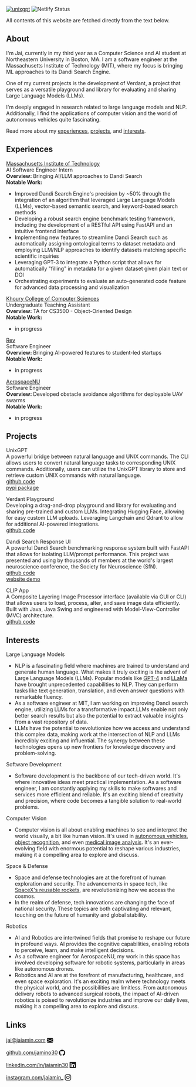 [![unixgpt](https://img.shields.io/badge/jamino30-jaiamin.com-<COLOR>?style=flat&color=blue)](https://www.jaiamin.com)
<img src="https://api.netlify.com/api/v1/badges/47bbab0b-8270-4333-b00a-b1f61570d8b9/deploy-status" alt="Netlify Status" />

All contents of this website are fetched directly from the text below.

## About

I'm Jai, currently in my third year as a Computer Science and AI student at Northeastern University in Boston, MA. I am a software engineer at the Massachusetts Institute of Technology (MIT), where my focus is bringing ML approaches to its Dandi Search Engine.

One of my current projects is the development of Verdant, a project that serves as a versatile playground and library for evaluating and sharing Large Language Models (LLMs).

I'm deeply engaged in research related to large language models and NLP. Additionally, I find the applications of computer vision and the world of autonomous vehicles quite fascinating.

Read more about my <a href="#experiences">experiences</a>, <a href="#projects">projects</a>, and <a href="#interests">interests</a>.

## Experiences

<a href="https://www.mit.edu/" target="_blank">Massachusetts Institute of Technology</a>
<br>
AI Software Engineer Intern
<br>
<b>Overview: </b>Bringing AI/LLM approaches to Dandi Search
<br>
<b>Notable Work:</b>
<br>
- Improved Dandi Search Engine's precision by ~50% through the integration of an algorithm that leveraged Large Language Models (LLMs), vector-based semantic search, and keyword-based search methods
- Developing a robust search engine benchmark testing framework, including the development of a RESTful API using FastAPI and an intuitive frontend interface
- Implementing new features to streamline Dandi Search such as automatically assigning ontological terms to dataset metadata and employing LLM/NLP approaches to identify datasets matching specific scientific inquiries
- Leveraging GPT-3 to integrate a Python script that allows for automatically "filling" in metadata for a given dataset given plain text or DOI
- Orchestrating experiments to evaluate an auto-generated code feature for advanced data processing and visualization

<a href="https://www.khoury.northeastern.edu/" target="_blank">Khoury College of Computer Sciences</a>
<br>
Undergraduate Teaching Assistant
<br>
<b>Overview: </b>TA for CS3500 - Object-Oriented Design
<br>
<b>Notable Work:</b>
<br>
- in progress

<a href="https://www.rev.school/" target="_blank">Rev</a>
<br>
Software Engineer
<br>
<b>Overview: </b>Bringing AI-powered features to student-led startups
<br>
<b>Notable Work:</b>
<br>
- in progress

<a href="https://www.aerospacenu.com/nuav" target="_blank">AerospaceNU</a>
<br>
Software Engineer
<br>
<b>Overview: </b>Developed obstacle avoidance algorithms for deployable UAV swarms
<br>
<b>Notable Work:</b>
<br>
- in progress

## Projects

UnixGPT
<br>
A powerful bridge between natural language and UNIX commands. The CLI allows users to convert natural language tasks to corresponding UNIX commands. Additionally, users can utilize the UnixGPT library to store and retrieve custom UNIX commands with natural language.
<br>
<a href="https://www.github.com/jamino30/UnixGPT" target="_blank">github code</a>
<br>
<a href="https://pypi.org/project/unixgpt/" target="_blank">pypi package</a>

Verdant Playground
<br>
Developing a drag-and-drop playground and library for evaluating and sharing pre-trained and custom LLMs. Integrating Hugging Face, allowing for easy custom LLM uploads. Leveraging Langchain and Qdrant to allow for additional AI-powered integrations.
<br>
<a href="https://www.github.com/jamino30/verdant" target="_blank">github code</a>

Dandi Search Response UI
<br>
A powerful Dandi Search benchmarking response system built with FastAPI that allows for isolating LLM/prompt performance. This project was presented and using by thousands of members at the world's largest neuroscience conference, the Society for Neuroscience (SfN).
<br>
<a href="https://www.github.com/jamino30/dandi-search-response-ui" target="_blank">github code</a>
<br>
<a href="http://llmsearch.dandiarchive.org/" target="_blank">website demo</a>

CLIP App
<br>
A Composite Layering Image Processor interface (available via GUI or CLI) that allows users to load, process, alter, and save image data efficiently. Built with Java, Java Swing and engineered with Model-View-Controller (MVC) architecture.
<br>
<a href="https://www.github.com/jamino30/CLIP" target="_blank">github code</a>

## Interests

Large Language Models
- NLP is a fascinating field where machines are trained to understand and generate human language. What makes it truly exciting is the advent of Large Language Models (LLMs). Popular models like <a href="https://openai.com/research/gpt-4" target="_blank">GPT-4</a> and <a href="https://ai.meta.com/llama/" target="_blank">LLaMa</a> have brought unprecedented capabilities to NLP. They can perform tasks like text generation, translation, and even answer questions with remarkable fluency.
- As a software engineer at MIT, I am working on improving Dandi search engine, utilizing LLMs for a transformative impact.LLMs enable not only better search results but also the potential to extract valuable insights from a vast repository of data.
- LLMs have the potential to revolutionize how we access and understand this complex data, making work at the intersection of NLP and LLMs incredibly exciting and influential. The synergy between these technologies opens up new frontiers for knowledge discovery and problem-solving.

Software Development
- Software development is the backbone of our tech-driven world. It's where innovative ideas meet practical implementation. As a software engineer, I am constantly applying my skills to make softwares and services more efficient and reliable. It's an exciting blend of creativity and precision, where code becomes a tangible solution to real-world problems.

Computer Vision
- Computer vision is all about enabling machines to see and interpret the world visually, a bit like human vision. It's used in <a href="https://www.tesla.com/autopilot" target="_blank">autonomous vehicles</a>, <a href="https://lens.google/" target="_blank">object recognition</a>, and even <a href="https://www.nvidia.com/en-us/lp/ai-data-science/resources/ai-factory-for-medical-imaging-solutions-overview/?ncid=pa-srch-goog-273792-vt12#cid=ix11_pa-srch-goog_en-us" target="_blank">medical image analysis</a>. It's an ever-evolving field with enormous potential to reshape various industries, making it a compelling area to explore and discuss.

Space & Defense
- Space and defense technologies are at the forefront of human exploration and security. The advancements in space tech, like <a href="https://www.spacex.com/vehicles/falcon-9/" target="_blank">SpaceX's reusable rockets</a>, are revolutionizing how we access the cosmos.
- In the realm of defense, tech innovations are changing the face of national security. These topics are both captivating and relevant, touching on the future of humanity and global stability.

Robotics
- AI and Robotics are intertwined fields that promise to reshape our future in profound ways. AI provides the cognitive capabilities, enabling robots to perceive, learn, and make intelligent decisions.
- As a software engineer for AerospaceNU, my work in this space has involved developing software for robotic systems, particularly in areas like autonomous drones.
- Robotics and AI are at the forefront of manufacturing, healthcare, and even space exploration. It's an exciting realm where technology meets the physical world, and the possibilities are limitless. From autonomous delivery robots to advanced surgical robots, the impact of AI-driven robotics is poised to revolutionize industries and improve our daily lives, making it a compelling area to explore and discuss.

## Links

<a href="mailto:jai@jaiamin.com" target="_blank">jai@jaiamin.com</a>
<svg xmlns="http://www.w3.org/2000/svg" width="17" height="17" fill="currentColor" class="bi bi-envelope-fill" viewBox="0 0 16 16" style="transform: translateY(4px);"><path d="M.05 3.555A2 2 0 0 1 2 2h12a2 2 0 0 1 1.95 1.555L8 8.414.05 3.555ZM0 4.697v7.104l5.803-3.558L0 4.697ZM6.761 8.83l-6.57 4.027A2 2 0 0 0 2 14h12a2 2 0 0 0 1.808-1.144l-6.57-4.027L8 9.586l-1.239-.757Zm3.436-.586L16 11.801V4.697l-5.803 3.546Z"/></svg>

<a href="https://github.com/jamino30" target="_blank">github.com/jamino30</a>
<svg xmlns="http://www.w3.org/2000/svg" width="17" height="17" fill="currentColor" class="bi bi-github" viewBox="0 0 16 16" style="transform: translateY(4px);"><path d="M8 0C3.58 0 0 3.58 0 8c0 3.54 2.29 6.53 5.47 7.59.4.07.55-.17.55-.38 0-.19-.01-.82-.01-1.49-2.01.37-2.53-.49-2.69-.94-.09-.23-.48-.94-.82-1.13-.28-.15-.68-.52-.01-.53.63-.01 1.08.58 1.23.82.72 1.21 1.87.87 2.33.66.07-.52.28-.87.51-1.07-1.78-.2-3.64-.89-3.64-3.95 0-.87.31-1.59.82-2.15-.08-.2-.36-1.02.08-2.12 0 0 .67-.21 2.2.82.64-.18 1.32-.27 2-.27.68 0 1.36.09 2 .27 1.53-1.04 2.2-.82 2.2-.82.44 1.1.16 1.92.08 2.12.51.56.82 1.27.82 2.15 0 3.07-1.87 3.75-3.65 3.95.29.25.54.73.54 1.48 0 1.07-.01 1.93-.01 2.2 0 .21.15.46.55.38A8.012 8.012 0 0 0 16 8c0-4.42-3.58-8-8-8z"/></svg>

<a href="https://linkedin.com/in/jaiamin30" target="_blank">linkedin.com/in/jaiamin30</a>
<svg xmlns="http://www.w3.org/2000/svg" width="17" height="17" fill="currentColor" class="bi bi-linkedin" viewBox="0 0 16 16" style="transform: translateY(3px);"><path d="M0 1.146C0 .513.526 0 1.175 0h13.65C15.474 0 16 .513 16 1.146v13.708c0 .633-.526 1.146-1.175 1.146H1.175C.526 16 0 15.487 0 14.854V1.146zm4.943 12.248V6.169H2.542v7.225h2.401zm-1.2-8.212c.837 0 1.358-.554 1.358-1.248-.015-.709-.52-1.248-1.342-1.248-.822 0-1.359.54-1.359 1.248 0 .694.521 1.248 1.327 1.248h.016zm4.908 8.212V9.359c0-.216.016-.432.08-.586.173-.431.568-.878 1.232-.878.869 0 1.216.662 1.216 1.634v3.865h2.401V9.25c0-2.22-1.184-3.252-2.764-3.252-1.274 0-1.845.7-2.165 1.193v.025h-.016a5.54 5.54 0 0 1 .016-.025V6.169h-2.4c.03.678 0 7.225 0 7.225h2.4z"/></svg>

<a href="https://instagram.com/jaiamin_" target="_blank">instagram.com/jaiamin_</a>
<svg xmlns="http://www.w3.org/2000/svg" width="17" height="17" fill="currentColor" class="bi bi-instagram" viewBox="0 0 16 16" style="transform: translateY(3px);"><path d="M8 0C5.829 0 5.556.01 4.703.048 3.85.088 3.269.222 2.76.42a3.917 3.917 0 0 0-1.417.923A3.927 3.927 0 0 0 .42 2.76C.222 3.268.087 3.85.048 4.7.01 5.555 0 5.827 0 8.001c0 2.172.01 2.444.048 3.297.04.852.174 1.433.372 1.942.205.526.478.972.923 1.417.444.445.89.719 1.416.923.51.198 1.09.333 1.942.372C5.555 15.99 5.827 16 8 16s2.444-.01 3.298-.048c.851-.04 1.434-.174 1.943-.372a3.916 3.916 0 0 0 1.416-.923c.445-.445.718-.891.923-1.417.197-.509.332-1.09.372-1.942C15.99 10.445 16 10.173 16 8s-.01-2.445-.048-3.299c-.04-.851-.175-1.433-.372-1.941a3.926 3.926 0 0 0-.923-1.417A3.911 3.911 0 0 0 13.24.42c-.51-.198-1.092-.333-1.943-.372C10.443.01 10.172 0 7.998 0h.003zm-.717 1.442h.718c2.136 0 2.389.007 3.232.046.78.035 1.204.166 1.486.275.373.145.64.319.92.599.28.28.453.546.598.92.11.281.24.705.275 1.485.039.843.047 1.096.047 3.231s-.008 2.389-.047 3.232c-.035.78-.166 1.203-.275 1.485a2.47 2.47 0 0 1-.599.919c-.28.28-.546.453-.92.598-.28.11-.704.24-1.485.276-.843.038-1.096.047-3.232.047s-2.39-.009-3.233-.047c-.78-.036-1.203-.166-1.485-.276a2.478 2.478 0 0 1-.92-.598 2.48 2.48 0 0 1-.6-.92c-.109-.281-.24-.705-.275-1.485-.038-.843-.046-1.096-.046-3.233 0-2.136.008-2.388.046-3.231.036-.78.166-1.204.276-1.486.145-.373.319-.64.599-.92.28-.28.546-.453.92-.598.282-.11.705-.24 1.485-.276.738-.034 1.024-.044 2.515-.045v.002zm4.988 1.328a.96.96 0 1 0 0 1.92.96.96 0 0 0 0-1.92zm-4.27 1.122a4.109 4.109 0 1 0 0 8.217 4.109 4.109 0 0 0 0-8.217zm0 1.441a2.667 2.667 0 1 1 0 5.334 2.667 2.667 0 0 1 0-5.334z"/></svg>

